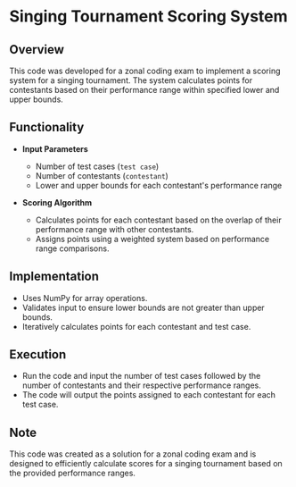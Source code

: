 # Singing Tournament Scoring System

## Overview
This code was developed for a zonal coding exam to implement a scoring system for a singing tournament. The system calculates points for contestants based on their performance range within specified lower and upper bounds.

## Functionality
- **Input Parameters**
  - Number of test cases (`test case`)
  - Number of contestants (`contestant`)
  - Lower and upper bounds for each contestant's performance range
  
- **Scoring Algorithm**
  - Calculates points for each contestant based on the overlap of their performance range with other contestants.
  - Assigns points using a weighted system based on performance range comparisons.

## Implementation
- Uses NumPy for array operations.
- Validates input to ensure lower bounds are not greater than upper bounds.
- Iteratively calculates points for each contestant and test case.
  
## Execution
- Run the code and input the number of test cases followed by the number of contestants and their respective performance ranges.
- The code will output the points assigned to each contestant for each test case.

## Note
This code was created as a solution for a zonal coding exam and is designed to efficiently calculate scores for a singing tournament based on the provided performance ranges.
